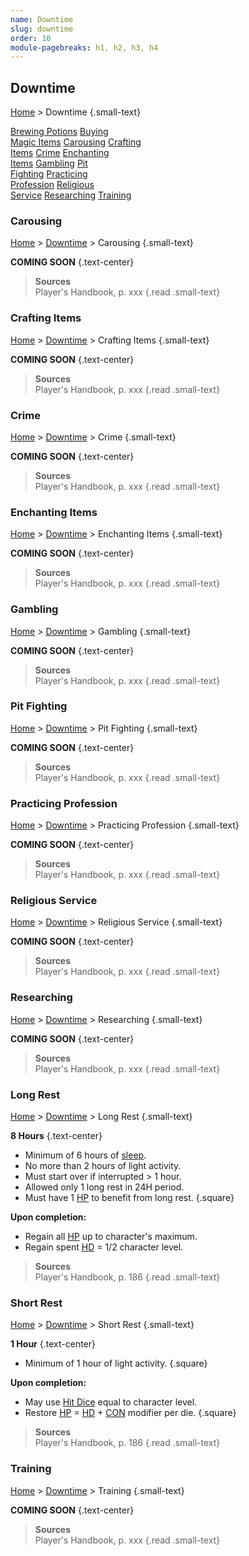 ```yaml
---
name: Downtime
slug: downtime
order: 10
module-pagebreaks: h1, h2, h3, h4
---
```

## Downtime
[Home](home) > Downtime {.small-text}

<div id="menu-container">
    <a href="brewing-potions">Brewing Potions</a>
    <a href="buying-magic-items">Buying<br/> Magic Items</a>
    <a href="carousing">Carousing</a>
    <a href="crafting-items">Crafting<br/> Items</a>
    <a href="crime">Crime</a>
    <a href="enchanting-items">Enchanting<br/> Items</a>
    <a href="gambling">Gambling</a>
    <a href="pit-fighting">Pit<br/> Fighting</a>
    <a href="practicing-profession">Practicing<br/> Profession</a>
    <a href="religious-service">Religious<br/> Service</a>
    <a href="researching">Researching</a>
    <a href="training">Training</a>
</div>







### Carousing
[Home](home) > [Downtime](downtime) > Carousing {.small-text}

**COMING SOON** {.text-center}

> **Sources** <br/>
> Player's Handbook, p. xxx
{.read .small-text}


### Crafting Items
[Home](home) > [Downtime](downtime) > Crafting Items {.small-text}

**COMING SOON** {.text-center}

> **Sources** <br/>
> Player's Handbook, p. xxx
{.read .small-text}



### Crime
[Home](home) > [Downtime](downtime) > Crime {.small-text}

**COMING SOON** {.text-center}

> **Sources** <br/>
> Player's Handbook, p. xxx
{.read .small-text}



### Enchanting Items
[Home](home) > [Downtime](downtime) > Enchanting Items {.small-text}

**COMING SOON** {.text-center}

> **Sources** <br/>
> Player's Handbook, p. xxx
{.read .small-text}


### Gambling
[Home](home) > [Downtime](downtime) > Gambling {.small-text}

**COMING SOON** {.text-center}

> **Sources** <br/>
> Player's Handbook, p. xxx
{.read .small-text}


### Pit Fighting
[Home](home) > [Downtime](downtime) > Pit Fighting {.small-text}

**COMING SOON** {.text-center}

> **Sources** <br/>
> Player's Handbook, p. xxx
{.read .small-text}


### Practicing Profession
[Home](home) > [Downtime](downtime) > Practicing Profession {.small-text}

**COMING SOON** {.text-center}

> **Sources** <br/>
> Player's Handbook, p. xxx
{.read .small-text}


### Religious Service
[Home](home) > [Downtime](downtime) > Religious Service {.small-text}

**COMING SOON** {.text-center}

> **Sources** <br/>
> Player's Handbook, p. xxx
{.read .small-text}


### Researching
[Home](home) > [Downtime](downtime) > Researching {.small-text}

**COMING SOON** {.text-center}

> **Sources** <br/>
> Player's Handbook, p. xxx
{.read .small-text}



### Long Rest
[Home](home) > [Downtime](downtime) > Long Rest {.small-text}

**8 Hours** {.text-center}

- Minimum of 6 hours of [sleep](sleeping).
- No more than 2 hours of light activity.
- Must start over if interrupted > 1 hour.
- Allowed only 1 long rest in 24H period.
- Must have 1 [HP](hit-points) to benefit from long rest.
{.square}

**Upon completion:**
- Regain all [HP](hit-points) up to character's maximum.
- Regain spent [HD](hit-dice) = 1/2 character level.

> **Sources** <br/>
> Player's Handbook, p. 186
{.read .small-text}



### Short Rest
[Home](home) > [Downtime](downtime) > Short Rest {.small-text}

**1 Hour** {.text-center}
- Minimum of 1 hour of light activity.
{.square}


**Upon completion:**
- May use [Hit Dice](hit-dice) equal to character level.
- Restore [HP](hit-points) = [HD](hit-dice) + [CON](constitution) modifier per die.
{.square}

> **Sources** <br/>
> Player's Handbook, p. 186
{.read .small-text}



### Training
[Home](home) > [Downtime](downtime) > Training {.small-text}

**COMING SOON** {.text-center}

> **Sources** <br/>
> Player's Handbook, p. xxx
{.read .small-text}